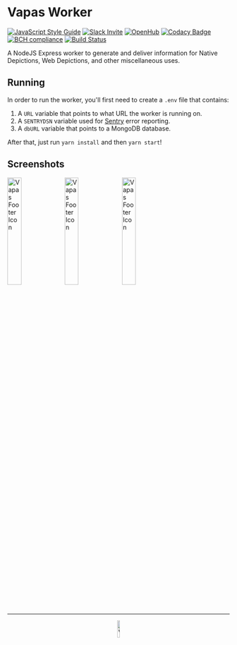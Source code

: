 # Vapas Worker
[![JavaScript Style Guide](https://img.shields.io/badge/code_style-standard-brightgreen.svg)](https://standardjs.com)
[![Slack Invite](https://img.shields.io/badge/Join%20Chat-Slack-brightgreen)](https://communityinviter.com/apps/vapasrepo/aaaa)
[![OpenHub](https://www.openhub.net/p/vapas-worker/widgets/project_thin_badge?format=gif)](https://www.openhub.net/p/vapas-worker)
[![Codacy Badge](https://api.codacy.com/project/badge/Grade/8ac5eec156d741a9a03b11e02eff7d34)](https://www.codacy.com/manual/pretzel/Vapas-Worker?utm_source=github.com&amp;utm_medium=referral&amp;utm_content=VapasRepo/Vapas-Worker&amp;utm_campaign=Badge_Grade)
[![BCH compliance](https://bettercodehub.com/edge/badge/VapasRepo/Vapas-Worker?branch=develop)](https://bettercodehub.com/)
[![Build Status](https://travis-ci.com/VapasRepo/Vapas-Worker.svg?branch=develop)](https://travis-ci.com/VapasRepo/Vapas-Worker)

A NodeJS Express worker to generate and deliver information for Native Depictions, Web Depictions, and other miscellaneous uses.  

## Running

In order to run the worker, you'll first need to create a `.env` file that contains:

1. A `URL` variable that points to what URL the worker is running on.
2. A `SENTRYDSN` variable used for [Sentry](https://sentry.io/) error reporting.
3. A `dbURL` variable that points to a MongoDB database.  

After that, just run `yarn install` and then `yarn start`!

## Screenshots
<img src="https://gitlab.com/vapas/vapas-worker/raw/master/screenshots/sileo1.png" width="25%" alt="Vapas Footer Icon"/>
<img src="https://gitlab.com/vapas/vapas-worker/raw/master/screenshots/sileo2.png" width="25%" alt="Vapas Footer Icon"/>
<img src="https://gitlab.com/vapas/vapas-worker/raw/master/screenshots/sileo3.png" width="25%" alt="Vapas Footer Icon"/>

---

<div align="center">
    <img src="https://gitlab.com/vapas/vapas-worker/raw/master/assets/footerIcon.png" width="10%" alt="Vapas Footer Icon"/>
</div>